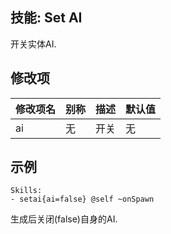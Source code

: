 技能: Set AI
--------------------------

开关实体AI.

修改项
----------

| 修改项名 | 别称    | 描述                                                                                                    | 默认值 |
|-----------|------------|----------------------------------------------------------------------------------------------------------------|---------------|
| ai | 无 | 开关 | 无 |

示例
--------

    Skills:
    - setai{ai=false} @self ~onSpawn

生成后关闭(false)自身的AI.